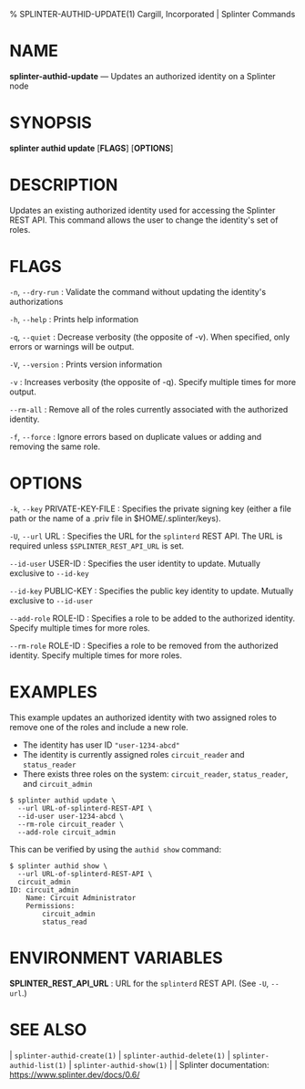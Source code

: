 % SPLINTER-AUTHID-UPDATE(1) Cargill, Incorporated | Splinter Commands
<!--
  Copyright 2018-2022 Cargill Incorporated
  Licensed under Creative Commons Attribution 4.0 International License
  https://creativecommons.org/licenses/by/4.0/
-->

NAME
====

**splinter-authid-update** — Updates an authorized identity on a Splinter node

SYNOPSIS
========
**splinter authid update** \[**FLAGS**\] \[**OPTIONS**\]

DESCRIPTION
===========
Updates an existing authorized identity used for accessing the Splinter REST
API. This command allows the user to change the identity's set of roles.

FLAGS
=====
`-n`, `--dry-run`
: Validate the command without updating the identity's authorizations

`-h`, `--help`
: Prints help information

`-q`, `--quiet`
: Decrease verbosity (the opposite of -v). When specified, only errors or
  warnings will be output.

`-V`, `--version`
: Prints version information

`-v`
: Increases verbosity (the opposite of -q). Specify multiple times for more
  output.

`--rm-all`
: Remove all of the roles currently associated with the authorized identity.

`-f`, `--force`
: Ignore errors based on duplicate values or adding and removing the same
  role.

OPTIONS
=======
`-k`, `--key` PRIVATE-KEY-FILE
: Specifies the private signing key (either a file path or the name of a
  .priv file in $HOME/.splinter/keys).

`-U`, `--url` URL
: Specifies the URL for the `splinterd` REST API. The URL is required unless
  `$SPLINTER_REST_API_URL` is set.

`--id-user` USER-ID
: Specifies the user identity to update. Mutually exclusive to `--id-key`

`--id-key` PUBLIC-KEY
: Specifies the public key identity to update. Mutually exclusive to `--id-user`

`--add-role` ROLE-ID
: Specifies a role to be added to the authorized identity. Specify multiple
  times for more roles.

`--rm-role` ROLE-ID
: Specifies a role to be removed from the authorized identity. Specify multiple
  times for more roles.


EXAMPLES
========
This example updates an authorized identity with two assigned roles to remove
one of the roles and include a new role.

* The identity has user ID `"user-1234-abcd"`
* The identity is currently assigned roles `circuit_reader` and `status_reader`
* There exists three roles on the system: `circuit_reader`, `status_reader`, and
  `circuit_admin`

```
$ splinter authid update \
  --url URL-of-splinterd-REST-API \
  --id-user user-1234-abcd \
  --rm-role circuit_reader \
  --add-role circuit_admin
```

This can be verified by using the `authid show` command:

```
$ splinter authid show \
  --url URL-of-splinterd-REST-API \
  circuit_admin
ID: circuit_admin
    Name: Circuit Administrator
    Permissions:
        circuit_admin
        status_read
```

ENVIRONMENT VARIABLES
=====================
**SPLINTER_REST_API_URL**
: URL for the `splinterd` REST API. (See `-U`, `--url`.)

SEE ALSO
========
| `splinter-authid-create(1)`
| `splinter-authid-delete(1)`
| `splinter-authid-list(1)`
| `splinter-authid-show(1)`
|
| Splinter documentation: https://www.splinter.dev/docs/0.6/
